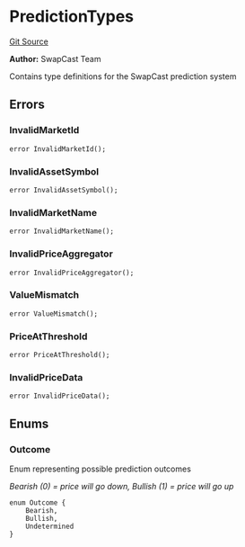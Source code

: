 # PredictionTypes
[Git Source](https://github.com/s-di-cola/swapcast/blob/82ddc893e8422cccc3d9be9c37239b94209a6248/src/types/PredictionTypes.sol)

**Author:**
SwapCast Team

Contains type definitions for the SwapCast prediction system


## Errors
### InvalidMarketId

```solidity
error InvalidMarketId();
```

### InvalidAssetSymbol

```solidity
error InvalidAssetSymbol();
```

### InvalidMarketName

```solidity
error InvalidMarketName();
```

### InvalidPriceAggregator

```solidity
error InvalidPriceAggregator();
```

### ValueMismatch

```solidity
error ValueMismatch();
```

### PriceAtThreshold

```solidity
error PriceAtThreshold();
```

### InvalidPriceData

```solidity
error InvalidPriceData();
```

## Enums
### Outcome
Enum representing possible prediction outcomes

*Bearish (0) = price will go down, Bullish (1) = price will go up*


```solidity
enum Outcome {
    Bearish,
    Bullish,
    Undetermined
}
```

